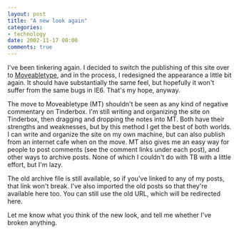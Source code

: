 ```yaml
---
layout: post
title: "A new look again"
categories:
- technology
date: 2002-11-17 00:00
comments: true
---
```


<p>I've been tinkering again. I decided to switch the publishing of this site over to <a href="http://www.moveabletype.org">Moveabletype</a>, and in the process, I redesigned the appearance a little bit again. It should have substantially the same feel, but hopefully it won't suffer from the same bugs in IE6. That's my hope, anyway.</p>

<p>The move to Moveabletype (MT) shouldn't be seen as any kind of negative commentary on Tinderbox. I'm still writing and organizing the site on Tinderbox, then dragging and dropping the notes into MT. Both have their strengths and weaknesses, but by this method I get the best of both worlds. I can write and organize the site on my own machine, but can also publish from an internet cafe when on the move. MT also gives me an easy way for people to post comments (see the comment links under each post), and other ways to archive posts. None of which I couldn't do with TB with a little effort, but I'm lazy.</p>

<p>The old archive file is still available, so if you've linked to any of my posts, that link won't break. I've also imported the old posts so that they're available here too. You can still use the old URL, which will be redirected here.</p>

<p>Let me know what you think of the new look, and tell me whether I've broken anything.</p>


